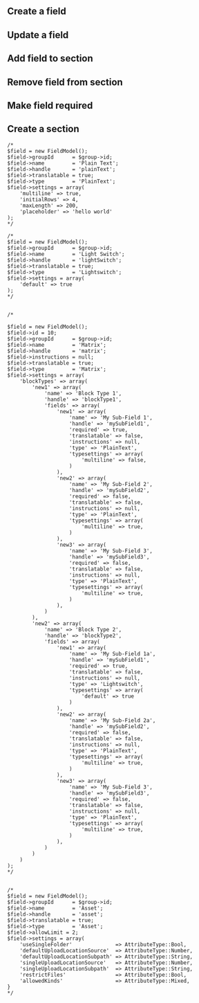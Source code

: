 

## Create a field

## Update a field

## Add field to section

## Remove field from section

## Make field required

## Create a section




    /*
    $field = new FieldModel();
    $field->groupId      = $group->id;
    $field->name         = 'Plain Text';
    $field->handle       = 'plainText';
    $field->translatable = true;
    $field->type         = 'PlainText';
    $field->settings = array(
        'multiline' => true,
        'initialRows' => 4,
        'maxLength' => 200,
        'placeholder' => 'hello world'
    );
    */

    /*
    $field = new FieldModel();
    $field->groupId      = $group->id;
    $field->name         = 'Light Switch';
    $field->handle       = 'lightSwitch';
    $field->translatable = true;
    $field->type         = 'Lightswitch';
    $field->settings = array(
        'default' => true
    );
    */


    /*

    $field = new FieldModel();
    $field->id = 10;
    $field->groupId      = $group->id;
    $field->name         = 'Matrix';
    $field->handle       = 'matrix';
    $field->instructions = null;
    $field->translatable = true;
    $field->type         = 'Matrix';
    $field->settings = array(
        'blockTypes' => array(
            'new1' => array(
                'name' => 'Block Type 1',
                'handle' => 'blockType1',
                'fields' => array(
                    'new1' => array(
                        'name' => 'My Sub-Field 1',
                        'handle' => 'mySubField1',
                        'required' => true,
                        'translatable' => false,
                        'instructions' => null,
                        'type' => 'PlainText',
                        'typesettings' => array(
                            'multiline' => false,
                        )
                    ),
                    'new2' => array(
                        'name' => 'My Sub-Field 2',
                        'handle' => 'mySubField2',
                        'required' => false,
                        'translatable' => false,
                        'instructions' => null,
                        'type' => 'PlainText',
                        'typesettings' => array(
                            'multiline' => true,
                        )
                    ),
                    'new3' => array(
                        'name' => 'My Sub-Field 3',
                        'handle' => 'mySubField3',
                        'required' => false,
                        'translatable' => false,
                        'instructions' => null,
                        'type' => 'PlainText',
                        'typesettings' => array(
                            'multiline' => true,
                        )
                    ),
                )
            ),
            'new2' => array(
                'name' => 'Block Type 2',
                'handle' => 'blockType2',
                'fields' => array(
                    'new1' => array(
                        'name' => 'My Sub-Field 1a',
                        'handle' => 'mySubField1',
                        'required' => true,
                        'translatable' => false,
                        'instructions' => null,
                        'type' => 'Lightswitch',
                        'typesettings' => array(
                            'default' => true
                        )
                    ),
                    'new2' => array(
                        'name' => 'My Sub-Field 2a',
                        'handle' => 'mySubField2',
                        'required' => false,
                        'translatable' => false,
                        'instructions' => null,
                        'type' => 'PlainText',
                        'typesettings' => array(
                            'multiline' => true,
                        )
                    ),
                    'new3' => array(
                        'name' => 'My Sub-Field 3',
                        'handle' => 'mySubField3',
                        'required' => false,
                        'translatable' => false,
                        'instructions' => null,
                        'type' => 'PlainText',
                        'typesettings' => array(
                            'multiline' => true,
                        )
                    ),
                )
            )
        )
    );
    */


    /*
    $field = new FieldModel();
    $field->groupId      = $group->id;
    $field->name         = 'Asset';
    $field->handle       = 'asset';
    $field->translatable = true;
    $field->type         = 'Asset';
    $field->allowLimit = 2;
    $field->settings = array(
        'useSingleFolder'              => AttributeType::Bool,
        'defaultUploadLocationSource'  => AttributeType::Number,
        'defaultUploadLocationSubpath' => AttributeType::String,
        'singleUploadLocationSource'   => AttributeType::Number,
        'singleUploadLocationSubpath'  => AttributeType::String,
        'restrictFiles'                => AttributeType::Bool,
        'allowedKinds'                 => AttributeType::Mixed,
    }
    */

